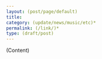 ```yaml
---
layout: (post/page/default)
title: 
category: (update/news/music/etc)*
permalink: (/link/)*
type: (draft/post)
---
```


(Content)
